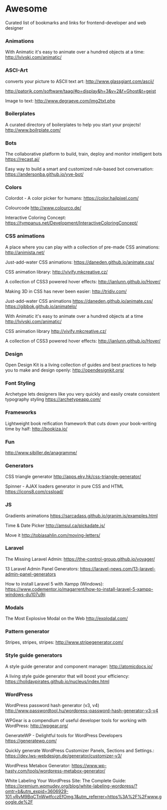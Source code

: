 # Awesome
Curated list of bookmarks and links for frontend-developer and web designer

### Animations
With Animatic it's easy to animate over a hundred objects at a time: http://lvivski.com/animatic/

### ASCI-Art
converts your picture to ASCII text art: http://www.glassgiant.com/ascii/

http://patorjk.com/software/taag/#p=display&h=3&v=2&f=Ghost&t=geist

Image to text: http://www.degraeve.com/img2txt.php

### Boilerplates
A curated directory of boilerplates to help you start your projects! http://www.boilrplate.com/

### Bots
The collaborative platform to build, train, deploy and monitor intelligent bots https://recast.ai/

Easy way to build a smart and customized rule-based bot conversation: https://andersonba.github.io/yve-bot/

### Colors
Colordot - A color picker for humans: https://color.hailpixel.com/

Colourcode http://www.colourco.de/

Interactive Coloring Concept: https://tympanus.net/Development/InteractiveColoringConcept/

### CSS animations
A place where you can play with a collection of pre-made CSS animations: http://animista.net/

Just-add-water CSS animations: https://daneden.github.io/animate.css/

CSS animation library: http://vivify.mkcreative.cz/

A collection of CSS3 powered hover effects: http://ianlunn.github.io/Hover/

Making 3D in CSS has never been easier: http://tridiv.com/

Just-add-water CSS animations https://daneden.github.io/animate.css/ https://gibbok.github.io/animatelo/

With Animatic it's easy to animate over a hundred objects at a time http://lvivski.com/animatic/

CSS animation library http://vivify.mkcreative.cz/

A collection of CSS3 powered hover effects: http://ianlunn.github.io/Hover/ 

### Design
Open Design Kit is a living collection of guides and best practices to help you to make and design openly: http://opendesignkit.org/

### Font Styling
Archetype lets designers like you very quickly and easily create consistent typography styling https://archetypeapp.com/

### Frameworks
Lightweight book reification framework that cuts down your book-writing time by half: http://bookiza.io/

### Fun
http://www.sibiller.de/anagramme/

### Generators
CSS triangle generator http://apps.eky.hk/css-triangle-generator/

Spinner - AJAX loaders generator in pure CSS and HTML https://icons8.com/cssload/

### JS
Gradients animations https://sarcadass.github.io/granim.js/examples.html

Time & Date Picker http://amsul.ca/pickadate.js/

Move it http://tobiasahlin.com/moving-letters/

### Laravel
The Missing Laravel Admin: https://the-control-group.github.io/voyager/

13 Laravel Admin Panel Generators: https://laravel-news.com/13-laravel-admin-panel-generators

How to install Laravel 5 with Xampp (Windows): https://www.codementor.io/magarrent/how-to-install-laravel-5-xampp-windows-du107u9ji

### Modals
The Most Explosive Modal on the Web http://explodal.com/

### Pattern generator
Stripes, stripes, stripes: http://www.stripegenerator.com/

### Style guide generators
A style guide generator and component manager: http://atomicdocs.io/

A living style guide generator that will boost your efficiency: https://holidaypirates.github.io/nucleus/index.html

### WordPress
WordPress password hash generator (v3, v4) http://www.passwordtool.hu/wordpress-password-hash-generator-v3-v4

WPGear is a compendium of useful developer tools for working with WordPress: http://wpgear.org/

GenerateWP - Delightful tools for WordPress Developers https://generatewp.com/

Quickly generate WordPress Customizer Panels, Sections and Settings.: https://dev.lws-webdesign.de/generator/customizer-v3/

WordPress Metabox Generator: https://www.wp-hasty.com/tools/wordpress-metabox-generator/

White Labeling Your WordPress Site: The Complete Guide: https://premium.wpmudev.org/blog/white-labeling-wordpress/?omtr=b&utm_expid=3606929-101.yRvM9BqCTnWwtfcczEfOmg.1&utm_referrer=https%3A%2F%2Fwww.google.de%2F





